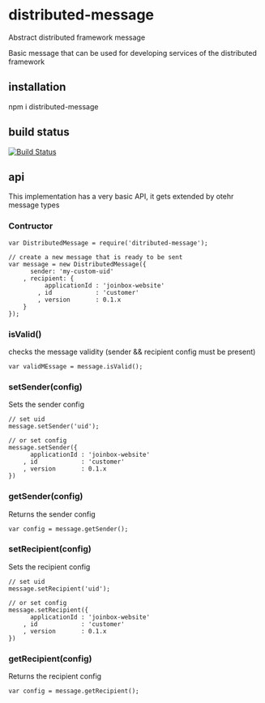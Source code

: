 # distributed-message

Abstract distributed framework message

Basic message that can be used for developing services of the distributed framework

## installation

npm i distributed-message

## build status

[![Build Status](https://travis-ci.org/eventEmitter/distributed-message.png?branch=master)](https://travis-ci.org/eventEmitter/distributed-message)


## api

This implementation has a very basic API, it gets extended by otehr message types


### Contructor

	var DistributedMessage = require('ditributed-message');

	// create a new message that is ready to be sent
	var message = new DistributedMessage({
		  sender: 'my-custom-uid'
		, recipient: {
			  applicationId : 'joinbox-website'
			, id 			: 'customer'
			, version 		: 0.1.x
		}
	});




### isValid()

checks the message validity (sender && recipient config must be present)

	var validMEssage = message.isValid();





### setSender(config)

Sets the sender config
	
	// set uid
	message.setSender('uid');

	// or set config
	message.setSender({
		  applicationId : 'joinbox-website'
		, id 			: 'customer'
		, version 		: 0.1.x
	})



### getSender(config)

Returns the sender config

	var config = message.getSender();



### setRecipient(config)

Sets the recipient config
	
	// set uid
	message.setRecipient('uid');

	// or set config
	message.setRecipient({
		  applicationId : 'joinbox-website'
		, id 			: 'customer'
		, version 		: 0.1.x
	})



### getRecipient(config)

Returns the recipient config

	var config = message.getRecipient();